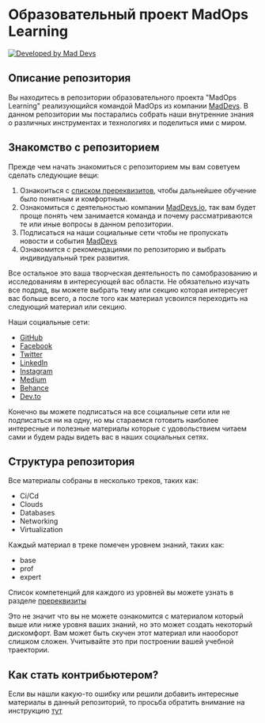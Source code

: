 # Образовательный проект MadOps Learning 

[![Developed by Mad Devs](https://maddevs.io/badge-dark.svg)](https://maddevs.io?utm_source=github&utm_medium=madboiler)

## Описание репозитория

Вы находитесь в репозитории образовательного проекта "MadOps Learning" реализующийся командой MadOps из компании [MadDevs](https://maddevs.io/). В данном репозитории мы постарались собрать наши внутренние знания о различных инструментах и технологиях и поделиться ими с миром. 

## Знакомство с репозиторием

Прежде чем начать знакомиться с репозиторием мы вам советуем сделать следующие вещи:

1. Ознакоиться с [списком пререквизитов](prerequisites/prerequisites.md), чтобы дальнейшее обучение было понятным и комфортным.
2. Ознакомиться с деятельностью компании [MadDevs.io](https://maddevs.io/), так вам будет проще понять чем занимается команда и почему рассматриваются те или иные вопросы в данном репозитории.
3. Подписаться на наши социальные сети чтобы не пропускать новости и события [MadDevs](https://maddevs.io/)
4. Ознакомится с рекомендациями по репозиторию и выбрать индивидуальный трек развития. 

Все остальное это ваша творческая деятельность по самобразованию и исследованиям в интересующей вас области. Не обязательно изучать все подряд, вы можете выбрать тему или секцию которая интересует вас больше всего, а после того как материал усвоился переходить на следующий материал или секцию. 


Наши социальные сети:

- [GitHub](https://github.com/maddevsio)
- [Facebook](https://www.facebook.com/maddevsllc)
- [Twitter](https://twitter.com/MadDevsIO)
- [LinkedIn](https://uk.linkedin.com/company/mad-devs-llc)
- [Instagram](https://www.instagram.com/maddevsio/)
- [Medium](https://medium.com/maddevs-io)
- [Behance](https://www.behance.net/maddevs)
- [Dev.to](https://dev.to/maddevs)

Конечно вы можете подписаться на все социальные сети или не подписаться ни на одну, но мы стараемся готовить наиболее интересные и полезные материалы которые с удовольствием читаем сами и будем рады видеть вас в наших социальных сетях.

## Структура репозитория

Все материалы собраны в несколько треков, таких как:

- Ci/Cd
- Clouds
- Databases
- Networking
- Virtualization

Каждый материал в треке помечен уровнем знаний, таких как:

- base
- prof
- expert

Список компетенций для каждого из уровней вы можете узнать в разделе [пререквизиты](prerequisites/prerequisites.md)

Это не значит что вы не можете ознакомится с материалом который выше или ниже уровня ваших знаний, но это может создать некоторый дискомфорт. Вам может быть скучен этот материал или наооборот слишком сложен. Учитывайте это при построении вашей учебной траектории. 

## Как стать контрибьютером?
Если вы нашли какую-то ошибку или решили добавить интересные материалы в данный репозиторий, то просьба обратить внимание на инструкцию [тут](https://github.com/madopsio/workshop/blob/main/README.md)